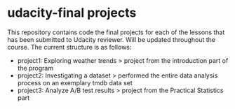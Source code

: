 # udacity-final projects
This repository contains code the final projects for each of the lessons that has been submitted to Udacity reviewer.
Will be updated throughout the course.
The current structure is as follows:
- project1: Exploring weather trends > project from the introduction part of the program
- project2: Investigating a dataset > performed the entire data analysis process on an exemplary tmdb data set
- project3: Analyze A/B test results > project from the Practical Statistics part
